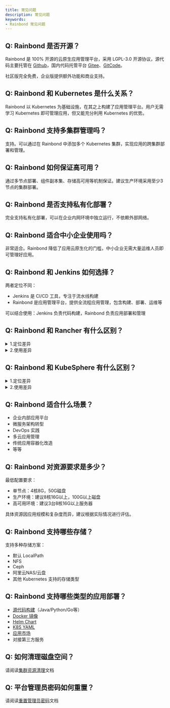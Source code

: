 ```yaml
---
title: 常见问题
description: 常见问题
keywords:
- Rainbond 常见问题
---
```


## Q: Rainbond 是否开源？

Rainbond 是 100% 开源的云原生应用管理平台，采用 LGPL-3.0 开源协议，源代码主要托管在 [Github](https://github.com/goodrain/rainbond)，国内代码托管平台 [Gitee](https://gitee.com/rainbond/Rainbond)、[GitCode](https://gitcode.com/goodrain/rainbond)。

社区版完全免费，企业版提供额外功能和商业支持。

## Q: Rainbond 和 Kubernetes 是什么关系？

Rainbond 以 Kubernetes 为基础设施，在其之上构建了应用管理平台。用户无需学习 Kubernetes 即可管理应用，但又能充分利用 Kubernetes 的优势。

## Q: Rainbond 支持多集群管理吗？

支持。可以通过在 Rainbond 中添加多个 Kubernetes 集群，实现应用的跨集群部署和管理。

## Q: Rainbond 如何保证高可用？

通过多节点部署、组件副本集、存储高可用等机制保证。建议生产环境采用至少3节点的集群部署。

## Q: Rainbond 是否支持私有化部署？

完全支持私有化部署，可以在企业内网环境中独立运行，不依赖外部网络。

## Q: Rainbond 适合中小企业使用吗？

非常适合。Rainbond 降低了应用云原生化的门槛，中小企业无需大量运维人员即可管理好应用。

## Q: Rainbond 和 Jenkins 如何选择？

两者定位不同：
- Jenkins 是 CI/CD 工具，专注于流水线构建
- Rainbond 是应用管理平台，提供全流程应用管理，包含构建、部署、运维等

可以结合使用：Jenkins 负责代码构建，Rainbond 负责应用部署和管理

## Q: Rainbond 和 Rancher 有什么区别？

<details>
  <summary>1.定位差异</summary>
  <div>

Rancher 是一个全栈式的 Kubernetes 容器管理平台，可以帮助运维人员快速部署和运行集群并管理上面的容器。Rainbond 则在云原生应用级包装和抽象，面向开发、测试和应用运维有应用管理的控制台，用于应用的全生命周期管理和运维。并在应用之上实现场景化的应用交付流程（软件开发交付流程、企业 IT 管理流程、企业应用市场生态）。

  </div>
</details>

<details>
  <summary>2.使用差异</summary>
  <div>

1. Rancher 最大的优点是完全兼容 K8s 体系，更注重对k8s基础设施的结合, 提供了更原生的应用部署方式，同时在各个层次可以集成的云原生领域工具集已经非常丰富，虽然学习成本较高，但提供了一站式的解决方案，对运维更加友好。Rainbond 则面向开发人员提供了更高的易用性。让开发者不需要学习 Kubernetes 和容器相关技术和概念就能快速实现云原生的体验。另外，Rainbond 提供的一体化开发环境、模块编排、应用市场等功能，能大幅度提高定制开发以及应用交付的效率。能通过应用模版的交付降低交付成本以及交付难度。

2. Rancher 专注于帮助 DevOps 团队面对多集群情况下的运维和安全挑战，多集群部署、集群监控、容器安全等方面较为出色。而 Rainbond 在使用上，没有提供直接操作集群和节点的功能。主要还是基于“应用”的多云管理，支持应用在多集群中快速部署。所以 Rancher 和 Rainbond 并没有冲突，向下对接基础设施，管理集群的安全性与合规性是 Rancher 最擅长的事情，向上为最终开发人员提高易用的云原生平台的使用体验则交给 Rainbond。

  </div>
</details>

## Q: Rainbond 和 KubeSphere 有什么区别？

<details>
  <summary>1.定位差异</summary>
  <div>

KubeSphere 主要定位于面向云原生应用的容器混合云，主打即插即用的插件式生态扩展能力。Rainbond 则定位于易用的云原生多云应用管理平台。主打应用的全生命周期管理以及2B行业的应用交付问题。

  </div>
</details>

<details>
  <summary>2.使用差异</summary>
  <div>

1. KubeSphere 基于图形化界面来部署自己的业务组件时，需要填写的字段通常是 yaml 声明式配置文件的 “翻译”，对于 Kubernetes 不够熟悉的用户想要顺利使用，仍有一定的门槛。Rainbond 不直接使用 yaml 文件，应用的各类资源均以开发者的视角定义，部署业务时则完全不需要了解 Kubernetes 相关知识，用户只需填写源码地址，关注于业务即可。对于不熟悉 Kubernetes 的用户而言非常友好。

2. 二者均提出了应用模版的概念，应用模版主要是通过对应用整体进行包装和抽象，包含应用运行所需的全部运行定义，使其与底层技术和概念隔离。最终实现用户一键部署应用的体验。KubeSphere 的应用模版主要基于标准的 Helm 应用模版实现，对 Helm 模版的支持较好，开发人员可以上传自己制作的 Helm Chart 作为应用模版。Rainbond 则是基于 RAM(Rainbond Application Model) 实现的应用模版。开发人员可以直接将正在运行的应用一键发布到应用商店，所见即所得，安装下来的应用与原应用保持一致。不需要了解 RAM 的具体实现，也不需要学习 Helm Chart 的编写。即可制作出自己的应用模版并实现离线交付、多云交付、私有交付等。

  </div>
</details>


## Q: Rainbond 适合什么场景？

- 企业内部应用平台
- 微服务架构转型
- DevOps 实践
- 多云应用管理
- 传统应用容器化改造
- 等等

## Q: Rainbond 对资源要求是多少？

最低配置要求：
- 单节点：4核8G，50G磁盘
- 生产环境：建议8核16G以上，100G以上磁盘
- 高可用环境：建议3台8核16G以上服务器

具体资源因应用规模和复杂度而异，建议根据实际情况进行评估。

## Q: Rainbond 支持哪些存储？

支持多种存储方案：
- 默认 LocalPath
- NFS
- Ceph
- 阿里云NAS/云盘
- 其他 Kubernetes 支持的存储类型


## Q: Rainbond 支持哪些类型的应用部署？

- [源代码构建](./how-to-guides/app-deploy/source-code/springboot)（Java/Python/Go等）
- [Docker 镜像](./how-to-guides/app-deploy/image/via-registry-deploy)
- [Helm Chart](./how-to-guides/app-deploy/deploy-using-yaml-helm/helm-example)
- [K8S YAML](./how-to-guides/app-deploy/deploy-using-yaml-helm/yaml-example)
- [应用市场](https://hub.grapps.cn/)
- 对接第三方服务

## Q: 如何清理磁盘空间？

请阅读[集群资源清理](./ops-guides/management/resource-cleanup)文档

## Q: 平台管理员密码如何重置？

请阅读[重置管理员密码](./ops-guides/management/reset-pwd)文档
